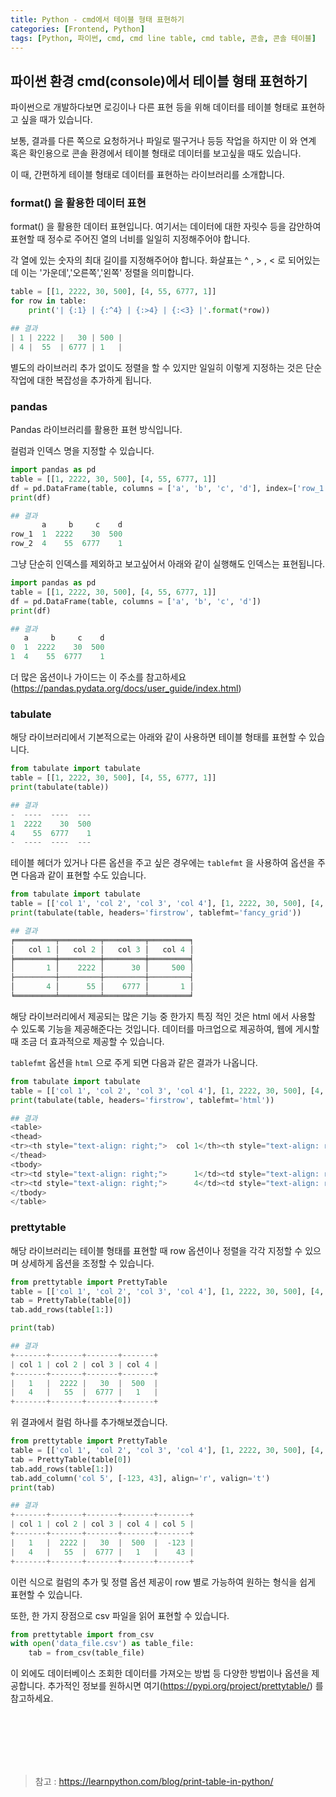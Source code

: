 ```yaml
---
title: Python - cmd에서 테이블 형태 표현하기
categories: [Frontend, Python]
tags: [Python, 파이썬, cmd, cmd line table, cmd table, 콘솔, 콘솔 테이블]
---
```


## 파이썬 환경 cmd(console)에서 테이블 형태 표현하기

파이썬으로 개발하다보면 로깅이나 다른 표현 등을 위해 데이터를 테이블 형태로 표현하고 싶을 때가 있습니다.

보통, 결과를 다른 쪽으로 요청하거나 파일로 떨구거나 등등 작업을 하지만 이 와 연계 혹은 확인용으로 
콘솔 환경에서 테이블 형태로 데이터를 보고싶을 때도 있습니다.

이 때, 간편하게 테이블 형태로 데이터를 표현하는 라이브러리를 소개합니다.

### format() 을 활용한 데이터 표현

format() 을 활용한 데이터 표현입니다.
여기서는 데이터에 대한 자릿수 등을 감안하여 표현할 때 정수로 주어진 열의 너비를
일일히 지정해주어야 합니다.

각 열에 있는 숫자의 최대 길이를 지정해주어야 합니다. 화살표는 ^ , > , < 로 되어있는데
이는 '가운데','오른쪽','왼쪽' 정렬을 의미합니다.

```python
table = [[1, 2222, 30, 500], [4, 55, 6777, 1]]
for row in table:
    print('| {:1} | {:^4} | {:>4} | {:<3} |'.format(*row))

## 결과
| 1 | 2222 |   30 | 500 |
| 4 |  55  | 6777 | 1   |
```
별도의 라이브러리 추가 없이도 정렬을 할 수 있지만 일일히 이렇게 지정하는 것은
단순 작업에 대한 복잡성을 추가하게 됩니다.

### pandas 

Pandas 라이브러리를 활용한 표현 방식입니다.

컬럼과 인덱스 명을 지정할 수 있습니다.

```python
import pandas as pd
table = [[1, 2222, 30, 500], [4, 55, 6777, 1]]
df = pd.DataFrame(table, columns = ['a', 'b', 'c', 'd'], index=['row_1', 'row_2'])
print(df)

## 결과
       a     b     c    d
row_1  1  2222    30  500
row_2  4    55  6777    1
```

그냥 단순히 인덱스를 제외하고 보고싶어서 아래와 같이 실행해도 인덱스는 표현됩니다.

```python
import pandas as pd
table = [[1, 2222, 30, 500], [4, 55, 6777, 1]]
df = pd.DataFrame(table, columns = ['a', 'b', 'c', 'd'])
print(df)

## 결과
   a     b     c    d
0  1  2222    30  500
1  4    55  6777    1
```

더 많은 옵션이나 가이드는 이 주소를 참고하세요 (https://pandas.pydata.org/docs/user_guide/index.html)

### tabulate

해당 라이브러리에서 기본적으로는 아래와 같이 사용하면 테이블 형태를 표현할 수 있습니다.

```python
from tabulate import tabulate
table = [[1, 2222, 30, 500], [4, 55, 6777, 1]]
print(tabulate(table))

## 결과
-  ----  ----  ---
1  2222    30  500
4    55  6777    1
-  ----  ----  ---
```

테이블 헤더가 있거나 다른 옵션을 주고 싶은 경우에는 ```tablefmt``` 을 사용하여 
옵션을 주면 다음과 같이 표현할 수도 있습니다.

```python
from tabulate import tabulate
table = [['col 1', 'col 2', 'col 3', 'col 4'], [1, 2222, 30, 500], [4, 55, 6777, 1]]
print(tabulate(table, headers='firstrow', tablefmt='fancy_grid'))

## 결과
╒═════════╤═════════╤═════════╤═════════╕
│   col 1 │   col 2 │   col 3 │   col 4 │
╞═════════╪═════════╪═════════╪═════════╡
│       1 │    2222 │      30 │     500 │
├─────────┼─────────┼─────────┼─────────┤
│       4 │      55 │    6777 │       1 │
╘═════════╧═════════╧═════════╧═════════╛
```

해당 라이브러리에서 제공되는 많은 기능 중 한가지 특징 적인 것은 html 에서 사용할 수 있도록 기능을 제공해준다는 것입니다. 데이터를 마크업으로 제공하여, 웹에 게시할 때 조금 더 효과적으로 제공할 수 있습니다.

```tablefmt``` 옵션을 ```html``` 으로 주게 되면 다음과 같은 결과가 나옵니다.

```python
from tabulate import tabulate
table = [['col 1', 'col 2', 'col 3', 'col 4'], [1, 2222, 30, 500], [4, 55, 6777, 1]]
print(tabulate(table, headers='firstrow', tablefmt='html'))

## 결과
<table>
<thead>
<tr><th style="text-align: right;">  col 1</th><th style="text-align: right;">  col 2</th><th style="text-align: right;">  col 3</th><th style="text-align: right;">  col 4</th></tr>
</thead>
<tbody>
<tr><td style="text-align: right;">      1</td><td style="text-align: right;">   2222</td><td style="text-align: right;">     30</td><td style="text-align: right;">    500</td></tr>
<tr><td style="text-align: right;">      4</td><td style="text-align: right;">     55</td><td style="text-align: right;">   6777</td><td style="text-align: right;">      1</td></tr>
</tbody>
</table>
```

### prettytable

해당 라이브러리는 테이블 형태를 표현할 때 row 옵션이나 정렬을 각각 지정할 수 있으며
상세하게 옵션을 조정할 수 있습니다.

```python
from prettytable import PrettyTable
table = [['col 1', 'col 2', 'col 3', 'col 4'], [1, 2222, 30, 500], [4, 55, 6777, 1]]
tab = PrettyTable(table[0])
tab.add_rows(table[1:])

print(tab)

## 결과
+-------+-------+-------+-------+
| col 1 | col 2 | col 3 | col 4 |
+-------+-------+-------+-------+
|   1   |  2222 |   30  |  500  |
|   4   |   55  |  6777 |   1   |
+-------+-------+-------+-------+
```

위 결과에서 컬럼 하나를 추가해보겠습니다.

```python
from prettytable import PrettyTable
table = [['col 1', 'col 2', 'col 3', 'col 4'], [1, 2222, 30, 500], [4, 55, 6777, 1]]
tab = PrettyTable(table[0])
tab.add_rows(table[1:])
tab.add_column('col 5', [-123, 43], align='r', valign='t')
print(tab)

## 결과
+-------+-------+-------+-------+-------+
| col 1 | col 2 | col 3 | col 4 | col 5 |
+-------+-------+-------+-------+-------+
|   1   |  2222 |   30  |  500  |  -123 |
|   4   |   55  |  6777 |   1   |    43 |
+-------+-------+-------+-------+-------+
```

이런 식으로 컬럼의 추가 및 정렬 옵션 제공이 row 별로 가능하여 
원하는 형식을 쉽게 표현할 수 있습니다.

또한, 한 가지 장점으로 csv 파일을 읽어 표현할 수 있습니다.

```python
from prettytable import from_csv
with open('data_file.csv') as table_file:
    tab = from_csv(table_file)
```

이 외에도 데이터베이스 조회한 데이터를 가져오는 방법 등 다양한 방법이나 옵션을 제공합니다.
추가적인 정보를 원하시면 여기(https://pypi.org/project/prettytable/) 를 참고하세요.


<br/><br/><br/><br/><br/>






> 참고 : https://learnpython.com/blog/print-table-in-python/